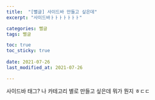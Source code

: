 ```yaml
---
title:  "[뻘글] 사이드바 만들고 싶은데"
excerpt: "사이드바ㅏㅏㅏㅏㅏㅏㅏ"

categories: 뻘글
tags: 뻘글

toc: true
toc_sticky: true
 
date: 2021-07-26
last_modified_at: 2021-07-26

---
```


사이드바 태그? 나 카테고리 별로 만들고 싶은데 뭐가 뭔지 ㅎㄷㄷ

